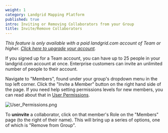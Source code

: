```yaml
---
weight: 1
category: Landgrid Mapping Platform
published: true
intro: Inviting or Removing Collaborators from your Group
title: Invite/Remove Collaborators
---
```

_This feature is only available with a paid landgrid.com account of Team or higher. [Click here to upgrade your account](https://landgrid.com/plans)._

If you signed up for a Team account, you can have up to 25 people in your landgrid.com account at once. Enterprise customers can invite an unlimited number of people to their account.

Navigate to "Members", found under your group's dropdown menu in the top left corner. Click the "Invite a Member" button on the right hand side of the page. If you need help setting permissions levels for new members, you can read about that in [User Permissions](https://support.landgrid.com/articles/user-permissions/).

![User_Permissions.png]({{site.baseurl}}/img/User_Permissions.png)


To **uninvite** a collaborator, click on that member's Role on the "Members" page (to the right of their name). This will bring up a series of options, one of which is "Remove from Group".
